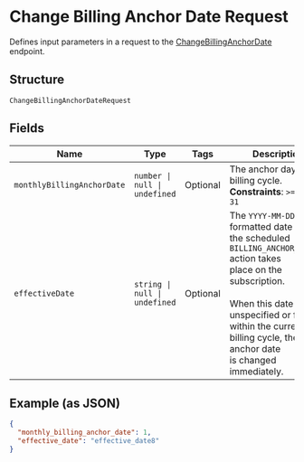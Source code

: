 <!-- Optimized: 2025-10-06 -->
<!-- RPM: 1.6.2.1.1.6.2.1_change-billing-anchor-date-request_20251006 -->
<!-- Session: E2E RPM DNA Application -->
<!-- AOM: RND (Reggie & Dro) -->
<!-- COI: TECHNOLOGY -->
<!-- RPM: HIGH -->
<!-- ACTION: BUILD -->


# Change Billing Anchor Date Request

Defines input parameters in a request to the
[ChangeBillingAnchorDate](../../doc/api/subscriptions.md#change-billing-anchor-date) endpoint.

## Structure

`ChangeBillingAnchorDateRequest`

## Fields

| Name | Type | Tags | Description |
|  --- | --- | --- | --- |
| `monthlyBillingAnchorDate` | `number \| null \| undefined` | Optional | The anchor day for the billing cycle.<br>**Constraints**: `>= 1`, `<= 31` |
| `effectiveDate` | `string \| null \| undefined` | Optional | The `YYYY-MM-DD`-formatted date when the scheduled `BILLING_ANCHOR_CHANGE` action takes<br>place on the subscription.<br><br>When this date is unspecified or falls within the current billing cycle, the billing anchor date<br>is changed immediately. |

## Example (as JSON)

```json
{
  "monthly_billing_anchor_date": 1,
  "effective_date": "effective_date8"
}
```
